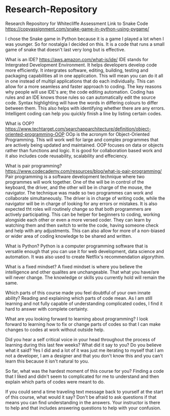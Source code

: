 # Research-Repository
Research Repository for Whitecliffe Assessment
Link to Snake Code
https://copyassignment.com/snake-game-in-python-using-pygame/

I chose the Snake game in Python because it is a game I played a lot when I was younger.  So for nostalgia I decided on this. It is a code that runs a small game of snake that doesn't last very long but is effective.


What is an IDE? https://aws.amazon.com/what-is/ide/
IDE stands for Intergrated Development Environment. It helps developers develop code more efficiently. It intergrates software, editing, building, testing and packaging capabilities all in one application. This will mean you can do it all in one instead of multipl applications that do each individually. This can allow for a more seamless and faster approach to coding. The key reasons why people will use IDE's are; the code editing automation. Coding has rules and an IDE knows those rules so can automatically edit the source code. Syntax highlighting will have the words in differing colours to differ between them. This also helps with identifying whether there are any errors. Intelligent coding can help you quickly finish a line by listing certain codes. 

What is OOP? https://www.techtarget.com/searchapparchitecture/definition/object-oriented-programming-OOP
OOp is the acronym for Object-Oriented Programming. This will work well for large and complex programmes that are  actively being updated and maintained. OOP focuses on data or objects rather than functions and logic. It is good for collaboration based work and it also includes code reusability, scalability and effeciency.

What is pair programming? https://www.codecademy.com/resources/blog/what-is-pair-programming/
Pair programming is a software development technique where two programmes will work together. One of the will be in control of the keyboard, the driver, and the other will be in charge of the mouse, the navigator. The technique was made so two programmes can work and collaborate simultaneously. The driver is in charge of writing code, while the navigator will be in charge of looking for any errors or mistakes. It is also expected tht roles will routinely change so that both programmers are actively participating. This can be helper for beginners to coding, working alongside each other or even a more versed coder. They can learn by watching them and then switch to write the code, having someone check and help with any adjustments. This can also allow for more of a non-biased or wider area of coding knowledge to be shared and written.

What is Python?
Python is a computer programming software that is versatile enough that you can use it for web development, data science and automation. It was also used to create Netflix's recommendation algorythim.

What is a fixed mindset?
A fixed mindset is where you believe the intelligence and other qualites are unchangeable. That what you have/are will never change. The knowledge or skills you currently hold will remain the same.


Which parts of this course made you feel doubtful of your own innate ability?
Reading and explaining which parts of code mean. As I am still learning and not fully capable of understanding complicated codes, I find it hard to answer with complete certainty.

What are you looking forward to learning about programming?
I look forward to learning how to fix or change parts of codes so that I can make changes to codes at work without outside help.

Did you hear a self critical voice in your head throughout the process of learning during this last few weeks? What did it say to you? Do you believe what it said?
Yes I did and a lot of it was just me iterating to myself that I am not a developer, I am a designer and that you don't know this and you can't learn this because it isn't natural to you.

So far, what was the hardest moment of this course for you?
Finding a code that I liked and didn't seem to complicated for me to understand and then explain which parts of codes were meant to do.

If you could send a time traveling text message back to yourself at the start of this course, what would it say?
Don't be afraid to ask questions if that means you can find understanding in the answers. Your instructor is there to help and that includes answering questions to help with your confusion.

